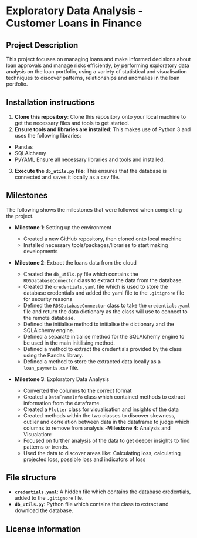 # Exploratory Data Analysis - Customer Loans in Finance

## Project Description
This project focuses on managing loans and make informed decisions about loan approvals and manage risks efficiently, by performing exploratory data analysis on the loan portfolio, using a variety of statistical and visualisation techniques to discover patterns, relationships and anomalies in the loan portfolio.

## Installation instructions
1. **Clone this repository**: Clone this repository onto your local machine to get the necessary files and tools to get started.
2. **Ensure tools and libraries are installed**: This makes use of Python 3 and uses the following libraries:
- Pandas
- SQLAlchemy
- PyYAML
Ensure all necessary libraries and tools and installed.
3. **Execute the `db_utils.py` file**: This ensures that the database is connected and saves it locally as a csv file.

## Milestones
The following shows the milestones that were followed when completing the project.

- **Milestone 1**: Setting up the environment
    - Created a new GitHub repository, then cloned onto local machine
    - Installed necessary tools/packages/libraries to start making developments

- **Milestone 2**: Extract the loans data from the cloud
    - Created the `db_utils.py` file which contains the `RDSDatabaseConnector` class to extract the data from the database.
    - Created the `credentials.yaml` file which is used to store the database credentials and added the yaml file to the `.gitignore` file for security reasons
    - Defined the `RDSDatabaseConnector` class to take the `credentials.yaml` file and return the data dictionary as the class will use to connect to the remote database.
    - Defined the initialise method to initialise the dictionary and the SQLAlchemy engine.
    - Defined a separate initialise method for the SQLAlchemy engine to be used in the main initilising method.
    - Defined a method to extract the credentials provided by the class using the Pandas library.
    - Defined a method to store the extracted data locally as a `loan_payments.csv` file. 
- **Milestone 3**: Exploratory Data Analysis
    - Converted the columns to the correct format
    - Created a `DataFrameInfo` class which contained methods to extract information from the dataframe.
    - Created a `Plotter` class for visualisation and insights of the data
    - Created methods within the two classes to discover skewness, outlier and correlation between data in the dataframe to judge which columns to remove from analysis
-**Milestone 4**: Analysis and Visualation:
    - Focused on further analysis of the data to get deeper insights to find patterns or trends.
    - Used the data to discover areas like: Calculating loss, calculating projected loss, possible loss and indicators of loss

## File structure
- **`credentials.yaml`**: A hidden file which contains the database credentials, added to the `.gitignore` file.
- **`db_utils.py`**: Python file which contains the class to extract and download the database.

## License information

